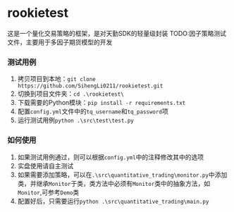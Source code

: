 # rookietest
这是一个量化交易策略的框架，是对天勤SDK的轻量级封装
TODO:因子策略测试文件，主要用于多因子期货模型的开发

### 测试用例
1. 拷贝项目到本地：`git clone https://github.com/SihengLi0211/rookietest.git`
2. 切换到项目文件夹：`cd .\rookietest\`
3. 下载需要的Python模块：`pip install -r requirements.txt`
4. 配置`config.yml`文件中的`tq_username`和`tq_password`项
5. 运行测试用例`python .\src\test\test.py`


### 如何使用
1. 如果测试用例通过，则可以根据`config.yml`中的注释修改其中的选项
2. 实盘使用请自主测试
3. 如果需要添加策略，可以在`.\src\quantitative_trading\monitor.py`中添加类，并继承`Monitor`于类，类方法中必须有`Monitor`类中的抽象方法，如`Monitor`,可参考`Demo`类
4. 配置好后，只需要运行`python .\src\quantitative_trading\main.py`
